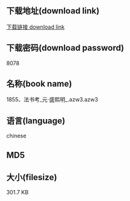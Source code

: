 ## 下载地址(download link)
[下载链接 download link](https://tutu365.netlify.app/?s=1855%E3%80%81%E6%B3%95%E4%B9%A6%E8%80%83_%E5%85%83%C2%B7%E7%9B%9B%E7%86%99%E6%98%8E_.azw3)

## 下载密码(download password)
8078

## 名称(book name)
1855、法书考_元·盛熙明_.azw3.azw3

## 语言(language)
chinese

## MD5


## 大小(filesize)
301.7 KB
